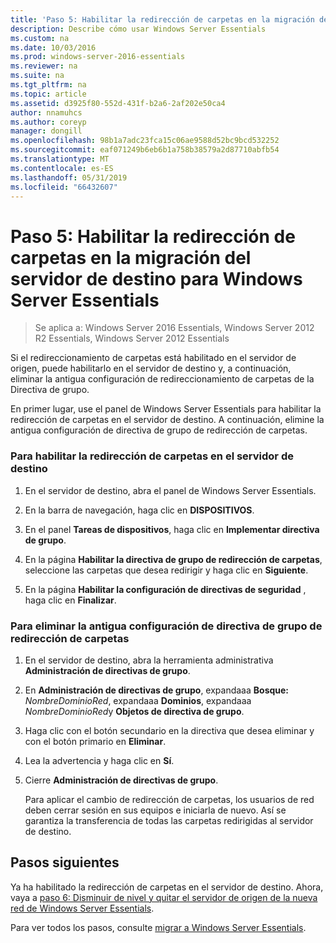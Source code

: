 ```yaml
---
title: 'Paso 5: Habilitar la redirección de carpetas en la migración del servidor de destino para Windows Server Essentials'
description: Describe cómo usar Windows Server Essentials
ms.custom: na
ms.date: 10/03/2016
ms.prod: windows-server-2016-essentials
ms.reviewer: na
ms.suite: na
ms.tgt_pltfrm: na
ms.topic: article
ms.assetid: d3925f80-552d-431f-b2a6-2af202e50ca4
author: nnamuhcs
ms.author: coreyp
manager: dongill
ms.openlocfilehash: 98b1a7adc23fca15c06ae9588d52bc9bcd532252
ms.sourcegitcommit: eaf071249b6eb6b1a758b38579a2d87710abfb54
ms.translationtype: MT
ms.contentlocale: es-ES
ms.lasthandoff: 05/31/2019
ms.locfileid: "66432607"
---
```

# <a name="step-5-enable-folder-redirection-on-the-destination-server-for-windows-server-essentials-migration"></a>Paso 5: Habilitar la redirección de carpetas en la migración del servidor de destino para Windows Server Essentials

>Se aplica a: Windows Server 2016 Essentials, Windows Server 2012 R2 Essentials, Windows Server 2012 Essentials

Si el redireccionamiento de carpetas está habilitado en el servidor de origen, puede habilitarlo en el servidor de destino y, a continuación, eliminar la antigua configuración de redireccionamiento de carpetas de la Directiva de grupo.  
  
 En primer lugar, use el panel de Windows Server Essentials para habilitar la redirección de carpetas en el servidor de destino. A continuación, elimine la antigua configuración de directiva de grupo de redirección de carpetas.  
  
### <a name="to-enable-folder-redirection-on-the-destination-server"></a>Para habilitar la redirección de carpetas en el servidor de destino  
  
1.  En el servidor de destino, abra el panel de Windows Server Essentials.  
  
2.  En la barra de navegación, haga clic en **DISPOSITIVOS**.  
  
3.  En el panel **Tareas de dispositivos**, haga clic en **Implementar directiva de grupo**.  
  
4.  En la página **Habilitar la directiva de grupo de redirección de carpetas**, seleccione las carpetas que desea redirigir y haga clic en **Siguiente**.  
  
5.  En la página **Habilitar la configuración de directivas de seguridad** , haga clic en **Finalizar**.  
  
### <a name="to-delete-the-old-folder-redirection-group-policy-setting"></a>Para eliminar la antigua configuración de directiva de grupo de redirección de carpetas  
  
1. En el servidor de destino, abra la herramienta administrativa **Administración de directivas de grupo**.  
  
2. En **Administración de directivas de grupo**, expandaaa **Bosque:** <em>NombreDominioRed</em>, expandaaa **Dominios**, expandaaa *NombreDominioRed*y **Objetos de directiva de grupo**.  
  
3. Haga clic con el botón secundario en la directiva que desea eliminar y con el botón primario en **Eliminar**.  
  
4. Lea la advertencia y haga clic en **Sí**.  
  
5. Cierre **Administración de directivas de grupo**.  
  
   Para aplicar el cambio de redirección de carpetas, los usuarios de red deben cerrar sesión en sus equipos e iniciarla de nuevo. Así se garantiza la transferencia de todas las carpetas redirigidas al servidor de destino.  
  
## <a name="next-steps"></a>Pasos siguientes  
 Ya ha habilitado la redirección de carpetas en el servidor de destino. Ahora, vaya a [paso 6: Disminuir de nivel y quitar el servidor de origen de la nueva red de Windows Server Essentials](Step-6--Demote-and-remove-the-Source-Server-from-the-new-Windows-Server-Essentials-network.md).  
  

Para ver todos los pasos, consulte [migrar a Windows Server Essentials](Migrate-from-Previous-Versions-to-Windows-Server-Essentials-or-Windows-Server-Essentials-Experience.md).

